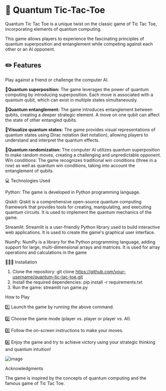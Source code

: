 # 💫 Quantum Tic-Tac-Toe

 Quantum Tic Tac Toe is a unique twist on the classic game of Tic Tac Toe, incorporating elements of quantum computing. 

 This game allows players to experience the fascinating principles of quantum superposition and entanglement while competing against each other or an AI opponent.
 
 

## ✏️ Features

Play against a friend or challenge the computer AI.

 📍**Quantum superposition:** The game leverages the power of quantum computing by introducing superposition. Each move is associated with a quantum qubit, which can exist in multiple states simultaneously.

 📍**Quantum entanglement:** The game introduces entanglement between qubits, creating a deeper strategic element. A move on one qubit can affect the state of other entangled qubits.

 📍**Visualize quantum states:** The game provides visual representations of quantum states using Dirac notation (ket notation), allowing players to understand and interpret the quantum effects.

 📍**Quantum randomization:** The computer AI utilizes quantum superposition to make random moves, creating a challenging and unpredictable opponent.
Win conditions: The game recognizes traditional win conditions (three in a row) as well as quantum win conditions, taking into account the entanglement of qubits.



💻 Technologies Used

 Python: The game is developed in Python programming language.

 Qiskit: Qiskit is a comprehensive open-source quantum computing framework that provides tools for creating, manipulating, and executing quantum circuits. It is used to implement the quantum mechanics of the game.

 Streamlit: Streamlit is a user-friendly Python library used to build interactive web applications. It is used to create the game's graphical user interface.

 NumPy: NumPy is a library for the Python programming language, adding support for large, multi-dimensional arrays and matrices. It is used for array operations and calculations in the game



👩🏾‍💻 Installation

1. Clone the repository: git clone https://github.com/your-username/quantum-tic-tac-toe.git
2. Install the required dependencies: pip install -r requirements.txt
3. Run the game: streamlit run game.py



How to Play

1️⃣ Launch the game by running the above command.

2️⃣ Choose the game mode (player vs. player or player vs. AI).

3️⃣ Follow the on-screen instructions to make your moves.

4️⃣ Enjoy the game and try to achieve victory using your strategic thinking and quantum intuition!

![image](https://github.com/Ruchi-here/Quantum-Tic-Tac-toe-Game/assets/122676573/301e0f1c-cfb0-45e9-a65f-363fabe9bdb3)



Acknowledgments

The game is inspired by the concepts of quantum computing and the famous game of Tic Tac Toe.
